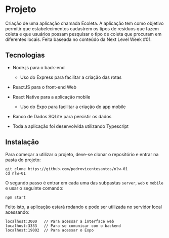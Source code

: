 # Projeto

Criação de uma aplicação chamada Ecoleta. A aplicação tem como objetivo permitir que estabelecimentos cadastrem os tipos de resíduos que fazem coleta e que usuários possam pesquisar o tipo de coleta que procuram em diferentes locais. 
Feita baseada no conteúdo da Next Level Week #01.

## Tecnologias

- Node.js para o back-end
  * Uso do Express para facilitar a criação das rotas
- ReactJS para o front-end Web 
- React Native para a aplicação mobile
  * Uso do Expo para facilitar a criação do app mobile
- Banco de Dados SQLite para persistir os dados

- Toda a aplicação foi desenvolvida utilizando Typescript

## Instalação

Para começar a utilizar o projeto, deve-se clonar o repositório e entrar na pasta do projeto:

```
git clone https://github.com/pedrovicentesantos/nlw-01
cd nlw-01
```

O segundo passo é entrar em cada uma das subpastas `server`, `web` e `mobile` e usar o seguinte comando:

```
npm start
```

Feito isto, a aplicação estará rodando e pode ser utilizada no servidor local acessando:

```
localhost:3000   // Para acessar a interface web
localhost:3333   // Para se comunicar com o backend
localhost:19002  // Para acessar o Expo
```